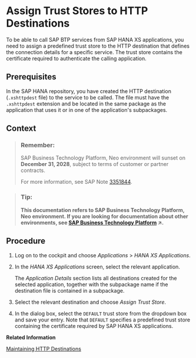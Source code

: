 <!-- loio0cb7e601bac244f0820dfc4b286d120a -->

# Assign Trust Stores to HTTP Destinations

To be able to call SAP BTP services from SAP HANA XS applications, you need to assign a predefined trust store to the HTTP destination that defines the connection details for a specific service. The trust store contains the certificate required to authenticate the calling application.



## Prerequisites

In the SAP HANA repository, you have created the HTTP destination \(`.xshttpdest` file\) to the service to be called. The file must have the `.xshttpdest` extension and be located in the same package as the application that uses it or in one of the application's subpackages.



## Context

> ### Remember:  
> SAP Business Technology Platform, Neo environment will sunset on **December 31, 2028**, subject to terms of customer or partner contracts.
> 
> For more information, see SAP Note [3351844](https://launchpad.support.sap.com/#/notes/3351844).

> ### Tip:  
> **This documentation refers to SAP Business Technology Platform, Neo environment. If you are looking for documentation about other environments, see [SAP Business Technology Platform](https://help.sap.com/viewer/65de2977205c403bbc107264b8eccf4b/Cloud/en-US/6a2c1ab5a31b4ed9a2ce17a5329e1dd8.html "SAP Business Technology Platform (SAP BTP) is an integrated offering comprised of four technology portfolios: database and data management, application development and integration, analytics, and intelligent technologies. The platform offers users the ability to turn data into business value, compose end-to-end business processes, and build and extend SAP applications quickly.") :arrow_upper_right:.**



<a name="loio0cb7e601bac244f0820dfc4b286d120a__steps_g22_fqz_mm"/>

## Procedure

1.  Log on to the cockpit and choose *Applications* \> *HANA XS Applications*.

2.  In the *HANA XS Applications* screen, select the relevant application.

    The *Application Details* section lists all destinations created for the selected application, together with the subpackage name if the destination file is contained in a subpackage.

3.  Select the relevant destination and choose *Assign Trust Store*.

4.  In the dialog box, select the `DEFAULT` trust store from the dropdown box and save your entry. Note that `DEFAULT` specifies a predefined trust store containing the certificate required by SAP HANA XS applications.


**Related Information**  


[Maintaining HTTP Destinations](http://help.sap.com/saphelp_hanaplatform/helpdata/en/ca/340c09551c40b7837e773b9d051821/content.htm?frameset=/en/4f/ae6b385138476fa8f3f840240a5dd8/frameset.htm)

